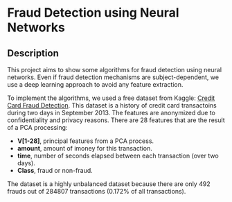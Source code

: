 # Fraud Detection using Neural Networks


## Description

This project aims to show some algorithms for fraud detection using neural networks.
Even if fraud detection mechanisms are subject-dependent, we use a deep learning approach to avoid any feature extraction.

To implement the algorithms, we used a free dataset from Kaggle: [Credit Card Fraud Detection](https://www.kaggle.com/mlg-ulb/creditcardfraud).
This dataset is a history of credit card transactoins during two days in September 2013. The features are anonymized due to confidentiality and privacy reasons.
There are 28 features that are the result of a PCA processing:

* **V[1-28]**, principal features from a PCA process.
* **amount**, amount of imoney for this transaction.
* **time**, number of seconds elapsed between each transaction (over two days).
* **Class**, fraud or non-fraud.

The dataset is a highly unbalanced dataset because there are only 492 frauds out of 284807 transactions (0.172% of all transactions).

